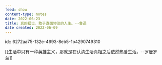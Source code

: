 ```yaml
---
feed: show
content-type: notes
date: 2022-06-23
title: 真的猛士，敢于直面惨淡的人生。--鲁迅
date created: 2022-06-09
---
```


id:: 6272aa75-132e-4693-8eb5-1b4290749310

[[生活中只有一种英雄主义，那就是在认清生活真相之后依然热爱生活。--罗曼罗兰]]
